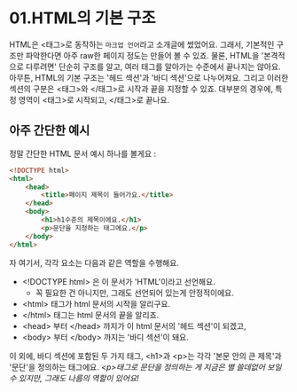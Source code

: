 # 01.HTML의 기본 구조
HTML은 \<태그>로 동작하는 `마크업 언어`라고 소개글에 썼었어요. 그래서, 기본적인 구조만 파악한다면 아주 raw한 페이지 정도는 만들어 볼 수 있죠. 물론, HTML을 '본격적으로 다루려면' 단순히 구조를 알고, 여러 태그를 알아가는 수준에서 끝나지는 않아요. 아무튼, HTML의 기본 구조는 '헤드 섹션'과 '바디 섹션'으로 나누어져요. 그리고 이러한 섹션의 구분은 \<태그>와 \</태그>로 시작과 끝을 지정할 수 있죠. 대부분의 경우에, 특정 영역이 \<태그>로 시작되고, \</태그>로 끝나요.  

## 아주 간단한 예시
정말 간단한 HTML 문서 예시 하나를 볼게요 : 
```html
<!DOCTYPE html>
<html>
    <head>
        <title>페이지 제목이 들어가요.</title>
    </head>
    <body>
        <h1>h1수준의 제목이에요.</h1>
        <p>문단을 지정하는 태그에요.</p>
    </body>
</html>
```
자 여기서, 각각 요소는 다음과 같은 역할을 수행해요.
- \<!DOCTYPE html> 은 이 문서가 'HTML'이라고 선언해요.
    - 꼭 필요한 건 아니지만, 그래도 선언되어 있는게 안정적이에요.
- \<html> 태그가 html 문서의 시작을 알리구요.
- \</html> 태그는 html 문서의 끝을 알리죠.
- \<head> 부터 \</head> 까지가 이 html 문서의 '헤드 섹션'이 되겠고,
- \<body> 부터 \</body> 까지는 '바디 섹션'이 돼요.

이 외에, 바디 섹션에 포함된 두 가지 태그, \<h1>과 \<p>는 각각 '본문 안의 큰 제목'과 '문단'을 정의하는 태그에요. *\<p>태그로 문단을 정의하는 게 지금은 별 쓸데없어 보일 수 있지만, 그래도 나름의 역할이 있어요!*